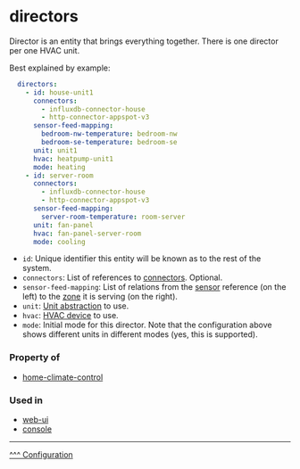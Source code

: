 directors
==

Director is an entity that brings everything together. There is one director per one HVAC unit.

Best explained by example:

```yaml
  directors:
    - id: house-unit1
      connectors:
        - influxdb-connector-house
        - http-connector-appspot-v3
      sensor-feed-mapping:
        bedroom-nw-temperature: bedroom-nw
        bedroom-se-temperature: bedroom-se
      unit: unit1
      hvac: heatpump-unit1
      mode: heating
    - id: server-room
      connectors:
        - influxdb-connector-house
        - http-connector-appspot-v3
      sensor-feed-mapping:
        server-room-temperature: room-server
      unit: fan-panel
      hvac: fan-panel-server-room
      mode: cooling
```

* `id`: Unique identifier this entity will be known as to the rest of the system.
* `connectors`: List of references to [connectors](./connectors.md). Optional.
* `sensor-feed-mapping`: List of relations from the [sensor](./sensors-and-switches.md) reference (on the left) to the [zone](./zones.md) it is serving (on the right).
* `unit`: [Unit abstraction](./units.md) to use.
* `hvac`: [HVAC device](./hvac.md) to use.
* `mode`: Initial mode for this director. Note that the configuration above shows different units in different modes (yes, this is supported).

### Property of
* [home-climate-control](./home-climate-control.md)

### Used in
* [web-ui](./web-ui.md)
* [console](./console.md)

---
[^^^ Configuration](./index.md)
